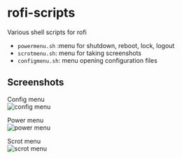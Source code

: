 # rofi-scripts
Various shell scripts for rofi

* `powermenu.sh` :menu for shutdown, reboot, lock, logout
* `scrotmenu.sh`: menu for taking screenshots
* `configmenu.sh`: menu opening configuration files

## Screenshots

Config menu <br>
![config menu](https://github.com/TechnicalDC/rofi-scripts/blob/main/screenshots/2021-04-18-195416_1366x768_scrot.png "rofi config menu")

Power menu <br>
![power menu](https://github.com/TechnicalDC/rofi-scripts/blob/main/screenshots/2021-04-18-195514_1366x768_scrot.png "rofi power menu")

Scrot menu <br>
![scrot menu](https://github.com/TechnicalDC/rofi-scripts/blob/main/screenshots/2021-04-18-195452_1366x768_scrot.png "rofi scrot menu")
